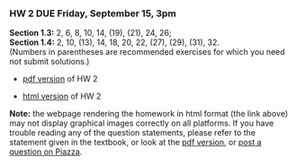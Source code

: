 
### **HW 2 DUE** Friday, September 15, 3pm
**Section 1.3:** 2, 6, 8, 10, 14, (19), (21), 24, 26;    
**Section 1.4:** 2, 10, (13), 14, 18, 20, 22, (27), (29), (31), 32.  
(Numbers in parentheses are recommended exercises for which you need not submit solutions.)

+ [pdf version](https://github.com/williamdemeo/math2130-fall2017/blob/master/homework/HW02/HW02.pdf) of HW 2

+ [html version](https://cdn.rawgit.com/williamdemeo/math2130-fall2017/02a3c384/homework/HW02/HW02.html) of HW 2

**Note:** the webpage rendering the homework in html format (the link above)
may not display graphical images correctly on all platforms.  If you have trouble reading any
of the question statements, please refer to the statement given in the textbook,
or look at the [pdf version](https://github.com/williamdemeo/math2130-fall2017/blob/master/homework/HW02/HW02.pdf), or [post a question on Piazza](https://piazza.com/colorado/fall2017/math2130/home).
